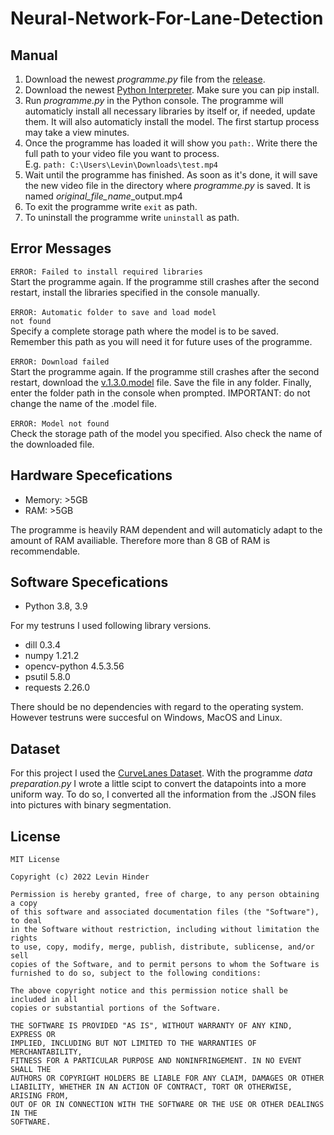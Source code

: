 # Neural-Network-For-Lane-Detection

## Manual
<ol>
  <li>Download the newest <i>programme.py</i> file from the <a href="https://github.com/LevinHinder/Neural-Network-For-Lane-Detection/releases">release</a>.</li>
  <li>Download the newest <a href="https://www.python.org/downloads/">Python Interpreter</a>. Make sure you can pip install.</li>
  <li>Run <i>programme.py</i> in the Python console. The programme will automaticly install all necessary libraries by itself or, if needed, update them. It will also automaticly install the model. The first startup process may take a view minutes.</li>
  <li>Once the programme has loaded it will show you <code>path:</code>. Write there the full path to your video file you want to process.<br>E.g. <code>path: C:\Users\Levin\Downloads\test.mp4</code></li>
  <li>Wait until the programme has finished. As soon as it's done, it will save the new video file in the directory where <i>programme.py</i> is saved. It is named <i>original_file_name</i>_output.mp4</li>
  <li>To exit the programme write <code>exit</code> as path.</li>
  <li>To uninstall the programme write <code>uninstall</code> as path.</li>
</ol>


## Error Messages
<code>ERROR: Failed to install required libraries</code><br>
Start the programme again. If the programme still crashes after the second restart, install the libraries specified in the console manually.<br><br>
<code>ERROR: Automatic folder to save and load model not found</code><br>
Specify a complete storage path where the model is to be saved. Remember this path as you will need it for future uses of the programme.<br><br>
<code>ERROR: Download failed</code><br>
Start the programme again. If the programme still crashes after the second restart, download the <a href="https://drive.google.com/file/d/1tWqXcNXYtYrVTY2XL9iETIyFOwfU9kSr/view?usp=sharing">v.1.3.0.model</a> file. Save the file in any folder. Finally, enter the folder path in the console when prompted. IMPORTANT: do not change the name of the .model file.<br><br>
<code>ERROR: Model not found</code><br>
Check the storage path of the model you specified. Also check the name of the downloaded file.<br>


## Hardware Specefications
<ul>
  <li>Memory: >5GB</li>
  <li>RAM: >5GB</li>
</ul>
The programme is heavily RAM dependent and will automaticly adapt to the amount of RAM availiable. Therefore more than 8 GB of RAM is recommendable.


## Software Specefications
<ul>
  <li>Python 3.8, 3.9</li>
</ul>
For my testruns I used following library versions.
<ul>
  <li>dill 0.3.4</li>
  <li>numpy 1.21.2</li>
  <li>opencv-python 4.5.3.56</li>
  <li>psutil 5.8.0</li>
  <li>requests 2.26.0</li>
</ul>
There should be no dependencies with regard to the operating system. However testruns were succesful on Windows, MacOS and Linux.


## Dataset
For this project I used the <a href="https://github.com/SoulmateB/CurveLanes">CurveLanes Dataset</a>. With the programme <i>data preparation.py</i> I wrote a little scipt to convert the datapoints into a more uniform way. To do so, I converted all the information from the .JSON files into pictures with binary segmentation.


## License

    MIT License

    Copyright (c) 2022 Levin Hinder

    Permission is hereby granted, free of charge, to any person obtaining a copy
    of this software and associated documentation files (the "Software"), to deal
    in the Software without restriction, including without limitation the rights
    to use, copy, modify, merge, publish, distribute, sublicense, and/or sell
    copies of the Software, and to permit persons to whom the Software is
    furnished to do so, subject to the following conditions:

    The above copyright notice and this permission notice shall be included in all
    copies or substantial portions of the Software.

    THE SOFTWARE IS PROVIDED "AS IS", WITHOUT WARRANTY OF ANY KIND, EXPRESS OR
    IMPLIED, INCLUDING BUT NOT LIMITED TO THE WARRANTIES OF MERCHANTABILITY,
    FITNESS FOR A PARTICULAR PURPOSE AND NONINFRINGEMENT. IN NO EVENT SHALL THE
    AUTHORS OR COPYRIGHT HOLDERS BE LIABLE FOR ANY CLAIM, DAMAGES OR OTHER
    LIABILITY, WHETHER IN AN ACTION OF CONTRACT, TORT OR OTHERWISE, ARISING FROM,
    OUT OF OR IN CONNECTION WITH THE SOFTWARE OR THE USE OR OTHER DEALINGS IN THE
    SOFTWARE.
